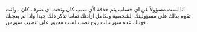 ﻿انا لست مسؤولاً عن اي حساب يتم حذفة لأي سبب كان وتحت اي ضرف كان ، وانت تقوم بذلك على مسؤوليتك الشخصية وبكامل ارادتك تماما  تذكر ذلك جيدا واذا لم يعجبك فهناك عده سورسات روح نصب لست مجبور على تنصيب سورس .
